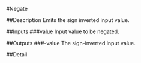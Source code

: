 #Negate

##Description
Emits the sign inverted input value.

##Inputs
###value
Input value to be negated.

##Outputs
###-value
The sign-inverted input value.

##Detail

